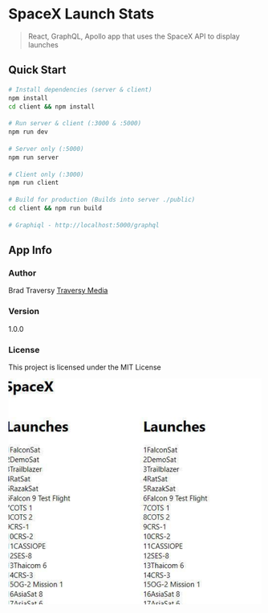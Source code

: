 # SpaceX Launch Stats

> React, GraphQL, Apollo app that uses the SpaceX API to display launches

## Quick Start

```bash
# Install dependencies (server & client)
npm install
cd client && npm install

# Run server & client (:3000 & :5000)
npm run dev

# Server only (:5000)
npm run server

# Client only (:3000)
npm run client

# Build for production (Builds into server ./public)
cd client && npm run build

# Graphiql - http://localhost:5000/graphql
```

## App Info

### Author

Brad Traversy
[Traversy Media](http://www.traversymedia.com)

### Version

1.0.0

### License

This project is licensed under the MIT License



![Test Image 1](https://github.com/mosesnova/spacex_launch_stats-1/blob/master/space.jpg)
